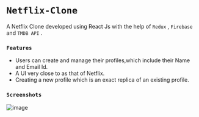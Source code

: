 # `Netflix-Clone`
A Netflix Clone developed using React Js with the help of `Redux` , `Firebase` and `TMDB API` .

### `Features`
- Users can create and manage their profiles,which include their Name and Email Id.
- A UI very close to as that of Netflix.
- Creating a new profile which is an exact replica of an existing profile.

### `Screenshots`
![image](https://github.com/user-attachments/assets/06d27246-fda4-47d8-bfd4-4d30e8055855)
